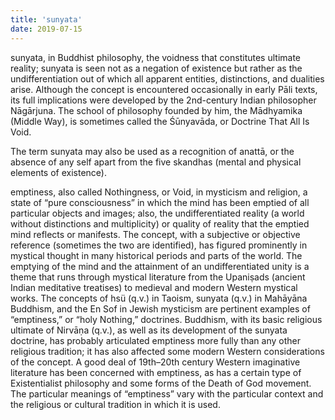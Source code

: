 ```yaml
---
title: 'sunyata'
date: 2019-07-15
---
```

sunyata, in Buddhist philosophy, the voidness that constitutes ultimate reality; sunyata is seen not as a negation of existence but rather as the undifferentiation out of which all apparent entities, distinctions, and dualities arise. Although the concept is encountered occasionally in early Pāli texts, its full implications were developed by the 2nd-century Indian philosopher Nāgārjuna. The school of philosophy founded by him, the Mādhyamika (Middle Way), is sometimes called the Śūnyavāda, or Doctrine That All Is Void.

The term sunyata may also be used as a recognition of anattā, or the absence of any self apart from the five skandhas (mental and physical elements of existence).

emptiness, also called Nothingness, or Void, in mysticism and religion, a state of “pure consciousness” in which the mind has been emptied of all particular objects and images; also, the undifferentiated reality (a world without distinctions and multiplicity) or quality of reality that the emptied mind reflects or manifests. The concept, with a subjective or objective reference (sometimes the two are identified), has figured prominently in mystical thought in many historical periods and parts of the world. The emptying of the mind and the attainment of an undifferentiated unity is a theme that runs through mystical literature from the Upaniṣads (ancient Indian meditative treatises) to medieval and modern Western mystical works. The concepts of hsü (q.v.) in Taoism, sunyata (q.v.) in Mahāyāna Buddhism, and the En Sof in Jewish mysticism are pertinent examples of “emptiness,” or “holy Nothing,” doctrines. Buddhism, with its basic religious ultimate of Nirvāṇa (q.v.), as well as its development of the sunyata doctrine, has probably articulated emptiness more fully than any other religious tradition; it has also affected some modern Western considerations of the concept. A good deal of 19th–20th century Western imaginative literature has been concerned with emptiness, as has a certain type of Existentialist philosophy and some forms of the Death of God movement. The particular meanings of “emptiness” vary with the particular context and the religious or cultural tradition in which it is used.